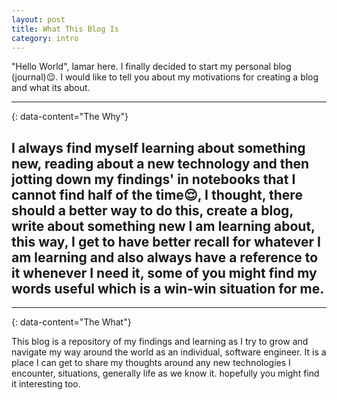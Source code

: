 ```yaml
---
layout: post
title: What This Blog Is
category: intro
---
```


"Hello World", lamar here. I finally decided to start my personal blog (journal)😌. I would like to tell you
about my motivations for creating a blog and what its about.

---
{: data-content="The Why"}

I always find myself learning about something new, reading about a new technology and then jotting down my findings' in
notebooks that I cannot find half of the time😌, I thought, there should a better way to do this, create a blog, write
about something new I am learning about, this way, I get to have better recall for whatever I am learning and also
always have a reference to it whenever I need it, some of you might find my words useful which is a win-win situation
for me.
---


___
{: data-content="The What"}

This blog is a repository of my findings and learning as I try to grow and navigate my way around the world as an
individual, software engineer. It is a place I can get to share my thoughts around any new technologies I encounter,
situations, generally life as we know it. hopefully you might find it interesting too.

